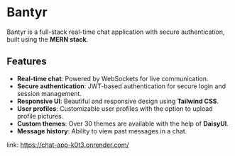 # Bantyr

Bantyr is a full-stack real-time chat application with secure authentication, built using the **MERN stack**. 

## Features

- **Real-time chat**: Powered by WebSockets for live communication.
- **Secure authentication**: JWT-based authentication for secure login and session management.
- **Responsive UI**: Beautiful and responsive design using **Tailwind CSS**.
- **User profiles**: Customizable user profiles with the option to upload profile pictures.
- **Custom themes**: Over 30 themes are available with the help of **DaisyUI**.
- **Message history**: Ability to view past messages in a chat.

link: https://chat-app-k0t3.onrender.com/
